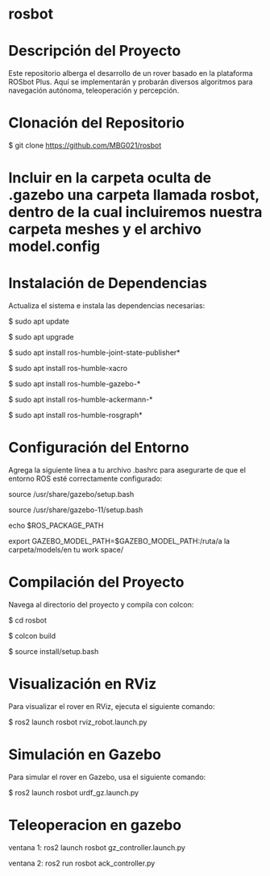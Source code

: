 # rosbot
# Descripción del Proyecto

Este repositorio alberga el desarrollo de un rover basado en la plataforma ROSbot Plus. 
Aquí se implementarán y probarán diversos algoritmos para navegación autónoma, teleoperación y percepción.

# Clonación del Repositorio

$ git clone https://github.com/MBG021/rosbot

# Incluir en la carpeta oculta de .gazebo una carpeta llamada rosbot, dentro de la cual incluiremos nuestra carpeta meshes y el archivo model.config

# Instalación de Dependencias

Actualiza el sistema e instala las dependencias necesarias:

$ sudo apt update

$ sudo apt upgrade

$ sudo apt install ros-humble-joint-state-publisher*

$ sudo apt install ros-humble-xacro

$ sudo apt install ros-humble-gazebo-*

$ sudo apt install ros-humble-ackermann-*

$ sudo apt install ros-humble-rosgraph*

# Configuración del Entorno

Agrega la siguiente línea a tu archivo .bashrc para asegurarte de que el entorno ROS esté correctamente configurado:

source /usr/share/gazebo/setup.bash

source /usr/share/gazebo-11/setup.bash

echo $ROS_PACKAGE_PATH

export GAZEBO_MODEL_PATH=$GAZEBO_MODEL_PATH:/ruta/a la carpeta/models/en tu work space/

# Compilación del Proyecto

Navega al directorio del proyecto y compila con colcon:

$ cd rosbot

$ colcon build

$ source install/setup.bash

# Visualización en RViz

Para visualizar el rover en RViz, ejecuta el siguiente comando:

$ ros2 launch rosbot rviz_robot.launch.py

# Simulación en Gazebo

Para simular el rover en Gazebo, usa el siguiente comando:

$ ros2 launch rosbot urdf_gz.launch.py

# Teleoperacion en gazebo

ventana 1: ros2 launch rosbot gz_controller.launch.py

ventana 2: ros2 run rosbot ack_controller.py 
